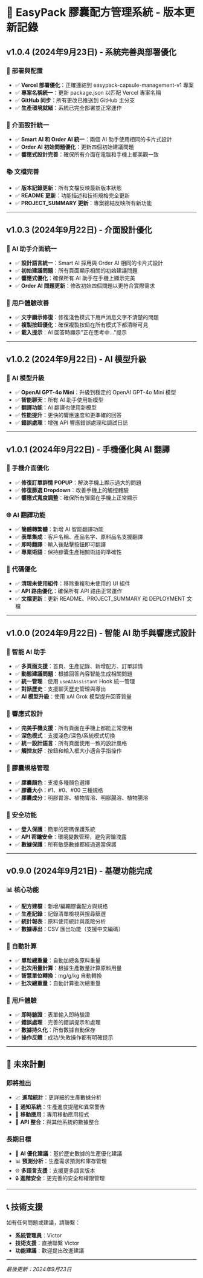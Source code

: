 # 📝 EasyPack 膠囊配方管理系統 - 版本更新記錄

## v1.0.4 (2024年9月23日) - 系統完善與部署優化

### 🚀 部署與配置
- ✅ **Vercel 部署優化**：正確連結到 easypack-capsule-management-v1 專案
- ✅ **專案名稱統一**：更新 package.json 以匹配 Vercel 專案名稱
- ✅ **GitHub 同步**：所有更改已推送到 GitHub 主分支
- ✅ **生產環境就緒**：系統已完全部署並正常運作

### 🎨 介面設計統一
- ✅ **Smart AI 和 Order AI 統一**：兩個 AI 助手使用相同的卡片式設計
- ✅ **Order AI 初始問題優化**：更新四個初始建議問題
- ✅ **響應式設計完善**：確保所有介面在電腦和手機上都美觀一致

### 📚 文檔完善
- ✅ **版本記錄更新**：所有文檔反映最新版本狀態
- ✅ **README 更新**：功能描述和技術規格完全更新
- ✅ **PROJECT_SUMMARY 更新**：專案總結反映所有新功能

---

## v1.0.3 (2024年9月22日) - 介面設計優化

### 🎨 AI 助手介面統一
- ✅ **設計語言統一**：Smart AI 採用與 Order AI 相同的卡片式設計
- ✅ **初始建議問題**：所有頁面顯示相關的初始建議問題
- ✅ **響應式優化**：確保所有 AI 助手在手機上顯示完美
- ✅ **Order AI 問題更新**：修改初始四個問題以更符合實際需求

### 🔧 用戶體驗改善
- ✅ **文字顯示修復**：修復淺色模式下用戶消息文字不清楚的問題
- ✅ **複製按鈕優化**：確保複製按鈕在所有模式下都清晰可見
- ✅ **載入提示**：AI 回答時顯示"正在思考中..."提示

---

## v1.0.2 (2024年9月22日) - AI 模型升級

### 🤖 AI 模型升級
- ✅ **OpenAI GPT-4o Mini**：升級到穩定的 OpenAI GPT-4o Mini 模型
- ✅ **智能聊天**：所有 AI 助手使用新模型
- ✅ **翻譯功能**：AI 翻譯也使用新模型
- ✅ **性能提升**：更快的響應速度和更準確的回答
- ✅ **錯誤處理**：增強 API 響應錯誤處理和調試日誌

---

## v1.0.1 (2024年9月22日) - 手機優化與 AI 翻譯

### 🔧 手機介面優化
- ✅ **修復訂單詳情 POPUP**：解決手機上顯示過大的問題
- ✅ **修復篩選 Dropdown**：改善手機上的觸控體驗
- ✅ **響應式寬度調整**：確保所有彈窗在手機上正常顯示

### 🌐 AI 翻譯功能
- ✅ **簡體轉繁體**：新增 AI 智能翻譯功能
- ✅ **表單集成**：客戶名稱、產品名字、原料品名支援翻譯
- ✅ **即時翻譯**：輸入後點擊按鈕即可翻譯
- ✅ **專業術語**：保持膠囊生產相關術語的準確性

### 🧹 代碼優化
- ✅ **清理未使用組件**：移除重複和未使用的 UI 組件
- ✅ **API 路由優化**：確保所有 API 路由正常運作
- ✅ **文檔更新**：更新 README、PROJECT_SUMMARY 和 DEPLOYMENT 文檔

---

## v1.0.0 (2024年9月22日) - 智能 AI 助手與響應式設計

### 🤖 智能 AI 助手
- ✅ **多頁面支援**：首頁、生產記錄、新增配方、訂單詳情
- ✅ **動態建議問題**：根據回答內容智能生成相關問題
- ✅ **統一管理**：使用 `useAIAssistant` Hook 統一管理
- ✅ **對話歷史**：支援聊天歷史管理與導出
- ✅ **AI 模型升級**：使用 xAI Grok 模型提升回答質量

### 📱 響應式設計
- ✅ **完美手機支援**：所有頁面在手機上都能正常使用
- ✅ **深色模式**：支援淺色/深色/系統模式切換
- ✅ **統一設計語言**：所有頁面使用一致的設計風格
- ✅ **觸控友好**：按鈕和輸入框大小適合手指操作

### 🎨 膠囊規格管理
- ✅ **膠囊顏色**：支援多種顏色選擇
- ✅ **膠囊大小**：#1、#0、#00 三種規格
- ✅ **膠囊成分**：明膠胃溶、植物胃溶、明膠腸溶、植物腸溶

### 🔐 安全功能
- ✅ **登入保護**：簡單的密碼保護系統
- ✅ **API 密鑰安全**：環境變數管理，避免密鑰洩露
- ✅ **數據保護**：所有敏感數據都經過適當保護

---

## v0.9.0 (2024年9月21日) - 基礎功能完成

### 📊 核心功能
- ✅ **配方建檔**：新增/編輯膠囊配方與規格
- ✅ **生產記錄**：記錄清單檢視與搜尋篩選
- ✅ **統計報表**：原料使用統計與風險分析
- ✅ **數據導出**：CSV 匯出功能（支援中文編碼）

### 🧮 自動計算
- ✅ **單粒總重量**：自動加總各原料重量
- ✅ **批次用量計算**：根據生產數量計算原料用量
- ✅ **智慧單位轉換**：mg/g/kg 自動轉換
- ✅ **批次總重量**：自動計算批次總重量

### 🎯 用戶體驗
- ✅ **即時驗證**：表單輸入即時驗證
- ✅ **錯誤處理**：完善的錯誤提示和處理
- ✅ **數據持久化**：所有數據自動保存
- ✅ **操作反饋**：成功/失敗操作都有明確提示

---

## 🚀 未來計劃

### 即將推出
- 📈 **進階統計**：更詳細的生產數據分析
- 🔔 **通知系統**：生產進度提醒和異常警告
- 📱 **移動應用**：專用移動應用程式
- 🔗 **API 整合**：與其他系統的數據整合

### 長期目標
- 🤖 **AI 優化建議**：基於歷史數據的生產優化建議
- 📊 **預測分析**：生產需求預測和庫存管理
- 🌐 **多語言支援**：支援更多語言版本
- 🔒 **進階安全**：更完善的安全和權限管理

---

## 📞 技術支援

如有任何問題或建議，請聯繫：
- **系統管理員**：Victor
- **技術支援**：直接聯繫 Victor
- **功能建議**：歡迎提出改進建議

---

*最後更新：2024年9月23日*
